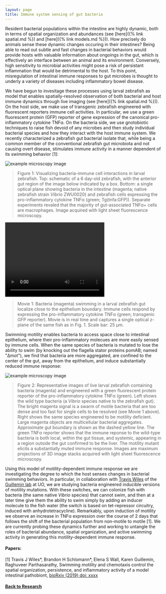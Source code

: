 ```yaml
---
layout: page
title: Immune system sensing of gut bacteria
---
```


Resident bacterial populations within the intestine are highly dynamic, both in terms of spatial organization and abundances (see [here]({% link spatial.md %}) and [here]({% link models.md %})). How precisely do animals sense these dynamic changes occuring in their intestines? Being able to read out subtle and fast changes in bacterial behaviors would provide hosts with valuable information about ongoings in the gut, which is effectively an interface between an animal and its environment. Conversely, high sensitivity to microbial activities might pose a risk of persistant inflammation that would be detrimental to the host. To this point, misregulation of intestinal immune responses to gut microbes is thought to underly a variety of diseases including inflammatory bowel disease. 


We have begun to invesitage these processes using larval zebrafish as model that enables spatially-resolved observation of both bacterial and host immune dynamics through live imaging (see [here]({% link spatial.md %})). On the host side, we make use of transgenic zebrafish engineered with fluorescent reporters immune cell activities. In particular, we use a green fluorescent protein (GFP) reporter of gene expression of the canonical pro-inflammatory cytokine TNF&#945;. On the bacteria side, we use gnotobiotic techniques to raise fish devoid of any microbes and then study individual bacterial species and how they interact with the host immune system. We recently characterized a zebrafish gut bacterial isolate that, while being a common member of the conventional zebrafish gut microbiota and not causing overt disease, stimulates immune activity in a manner dependent of its swimming behavior [1]:

![example microscopy image]({{site.baseurl}}/assets/tnf_example.png)

> Figure 1: Visualizing bacteria-immune cell interactions in larval zebrafish. Top: schematic of a 6 day-old zebrafish, with the anterior gut region of the image below indicated by a box. Bottom: a single optical plane showing bacteria in the intestine (magenta; native zebrafish strain *Vibrio* ZWU0020) and zebrafish cells expressing the pro-inflammatory cytokine TNF&#945; (green; Tg(tnfa:GFP)). Separate experiments revaled that the majority of gut-associated TNF&alpha;+ cells are macrophages. Image acquired with light sheet fluorescence microscopy.


<video width="320" height="240" autoplay controls>
  <source src="{{site.baseurl}}/assets/tnf_movie.mp4" type="video/mp4">
</video>
  
> Movie 1: Bacteria (magenta) swimming in a larval zebrafish gut localize close to the epithelium boundary. Immune cells respond by expressing the pro-inflammatory cytokine TNF&#945; (green; transgenic GFP reporter). Movie is in real time and captures a single optical z-plane of the same fish as in Fig. 1. Scale bar: 25 &mu;m.
> 

Swimming motility enables bacteria to access space close to intestinal epithelium, where their pro-inflammatory molecues are more easily sensed by immune cells. When the same species of bacteria is mutated to lose the ability to swim (by knocking out the flagella stator proteins pomAB; named "&Delta;mot"), we find that bacteria are more aggregated, are confined to the center of the gut, away from the epithelium, and induce substantially reduced immune response:


![example microscopy image]({{site.baseurl}}/assets/tnf_wt_mot_fig.jpg)

> Figure 2: Representative images of live larval zebrafish containing bacteria (magenta) and engineered with a green fluorescent protein reporter of the pro-inflammatory cytokine TNF&alpha; (green). Left shows the wild type bacteria (a *Vibrio* species native to the zebrafish gut). The bright magenta signal is a swarm of motile bacteria that are too dense and too fast for single cells to be resolved (see Movie 1 above). Right shows the same species engineered to be motility deficient. Large magenta objects are multicellular bacterial aggregates. Approximate gut boundary is shown as the dashed yellow line. The green TNF&alpha; reporter shows that the immune reponse to the wild-type bacteria is both local, within the gut tissue, and systemic, appearing in a region outside the gut confirmed to be the liver. The motility mutant elicits a substantially muted immune response. Images are maximum projections of 3D image stacks acquired with light sheet fluorescence microscopy.


Using this model of motility-dependent immune response we are investigating the degree to which the host senses changes in bacterial swimming behaviors. In particular, in collaboration with [Travis Wiles](https://hostmicrobenexus.org/) of the [Guillemin lab](http://molbio.uoregon.edu/guillemin/) at UO, we are studying bacteria engineered inducible versions of motility mutations. With these switches, we can colonize fish with bacteria (the same native *Vibrio* species)  that cannot swim, and then at a later time give them the ability to swim simply by adding an inducer molecule to the fish water (the switch is based on tet-repressor circuitry, induced with anhydrotetracycline). Remarkably, upon induction of motility we observe an increase in TNF&alpha; expression over the course of 2 days that follows the shift of the bacterial population from non-motile to motile [1]. We are currently probing these dynamics further and working to untangle the roles of bacterial abundance, spatial organization, and active swimming activity in generating this motility-dependent immune response.

#### Papers:

[1] Travis J Wiles\*, Brandon H Schlomann\*, Elena S Wall, Karen Guillemin, Raghuveer Parthasarathy, Swimming motility and chemotaxis control the spatial organization, persistence, and inflammatory activity of a model intestinal pathobiont, [bioRxiv (2019) doi: xxxx]()

#### [Back to Research]({{site.baseurl}}/research)
